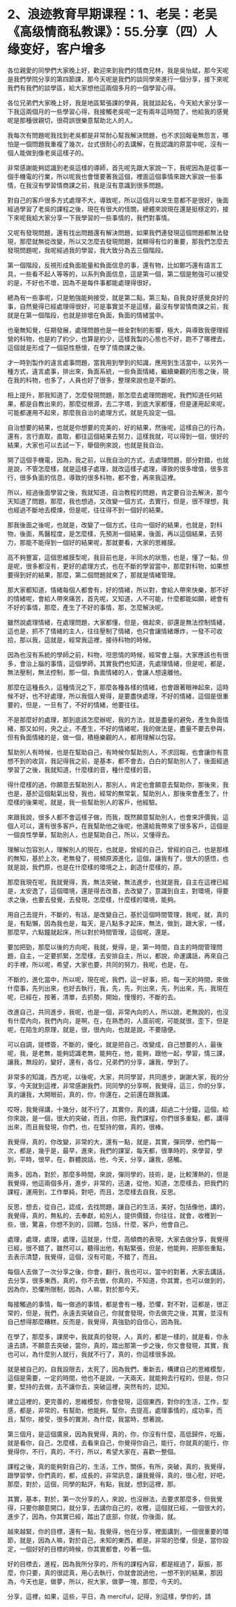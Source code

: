 # 2、浪迹教育早期课程：1、老吴：老吴《高级情商私教课》：55.分享（四）人缘变好，客户增多

各位親愛的同學們大家晚上好，歡迎來到我們的情商兄林，我是吳怡斌，那今天呢是我們學院分享的第四節課，那今天呢是我們的談同學來進行一個分享，接下來呢我們有我們的談學區，給大家想他這兩個多月的一個學習心得。

各位兄弟們大家晚上好，我是地區緊張課的學員，我就談起名，今天給大家分享一下我這兩個月的一些學習心得，我接觸老吳呢一定有兩年這時間了，他給我的感覺呢是那種很親切，很荷誤很樂意幫助北人的人。

我每次有問題呢我找到老吳都是非常耐心幫我解決問題，也不求回報毫無怨言，哪怕是一個問題我重複了幾次，台式很耐心的去講解，在我認識的原當中呢，沒有一個人能做到像老吳這樣子的。

非常感謝能夠認識到老吳這樣的導師，首先呢先跟大家說一下，我呢因為是從事一個手機電的行業，所以呢我也會懷要著我這個，裡面這個事情來跟大家說一些事情，在我沒有學習情商課之前，我是沒有意識到很多問題。

對自己的客戶很多方式處理不大，導致呢，所以這個月以來生意都不是很好，後面經過學習了老吳的課程之後，現在有很大的怪關，總體來說現在還是挺穩定的，接下來呢我給大家分享一下我學習的一些事情的，我們對事情。

又呢有發現問題，還有找出問題還有解決問題，如果我們連發現這個問題都無法發現，那麼就無從改變，所以又怎麼去發現問題，就顯得有位的重要，那我們怎麼去發現問題呢，我呢經過我的學習，我大致分為去三個階段。

第一個階段，反視形成負面能量和負面信息的事，還有物，比如鄭巧還有語言工具，一些看不起人等等的，以系列負面信息，這是第一個，第二個是勉強可以接受的是，不好也不壞，因為不是每件事都能處理得很好。

總為有一些事呢，只是勉強能夠接受，就是第二點，第三點，自我良好感覺良好的事，自然覺得已經處理得很好，可是事實並不是這樣，最沒有學習情商課之前，我就是在第一個階段，也就是排壞在負面，負面的情緒當中。

也毫無知覺，任期發展，處理問題也是一根金對制的影響，極大，與導致我便理經營的科物，也是約了約少，也算是約少，這樣我製的心態也不好，跑不了哪裡去，這個就是形成了一個惡性懸懷，在學了情商課之後。

才一時到製作的違言處事問題，當我用到學到的知識，應用到生活當中，以另外一種方式，違言處事，排出來，負面系統，一些負面情緒，繼續樂觀的形態之後，現在我的科物，也多了，人員也好了很多，整理來說也是不斷的。

相上提升，那我知道了，怎麼發現問題，那怎麼去處理問題呢，我們知道任何結果，都是自教出來的，那麼從根源，去二字塔，到底大家都懂，但是運用起來呢，可能都運用不起來，那麼我自治的處理方式，就是先設定一個。

自治想要的結果，也就是你想要的完美的，好的結果，然後呢，這樣自己的行為，還有，言行直取，直取，都往這個結果去努力，這樣我就，可以得到一個，很好的結果，大家也可以去試一下，舉個例來說，也就是我自治。

開了這個手機電，因為，我之前，以我自治的方式，去處理問題，部分對錯，也就是說，不管怎麼樣，就是這樣子處理，就改這樣子處理，導致的很多增值，很多言行，很多負面的信息，導致的很多科物，都不會，再來我這裡。

所以，經過後面學習之後，我就知道，自治教程的問題，肯定要自治去解決，那今天知道了問題，那麼，我也想過，又改變一個方式，去實行，但是，很不理想，我也經過不斷地去模煉，但是呢，往往得不到一個好的結果。

那我後面之後呢，也就是，改變了一個方式，往向一個好的結果，也就是，對科物，後面，馬醫程度，是怎麼樣，先預測一個結果，後面，再以這個結果，去努力，那能不能得到一個好的結果呢，那就要看，大家的思維膜。

高不夠豐富，這個思維膜型呢，我目前也是，半同水的狀態，也是，懂了一點，但是呢，很多都沒有，更好的處理方式，也在不斷的學習當中，那麼對科物，如果想要得到好的結果，那麼，第二個問題就來了，那就是情緒管理。

那大家都知道，情緒每個人都會有，好的情緒，所以對，會給人帶來快樂，那不好的情緒呢，會給人帶來痛苦，首先呢，又知道，人不可能，什麼都能如願，總會有不好的事情，那麼，產生了不好的事情，那，怎麼解決呢。

雖然說處理情緒，在處理問題，大家都懂，但是，做起來，卻還是無法控制情緒，這也是，抓不了情緒的主人，往往壓制了情緒，也只會讓情緒爆炸，一發不可收拾，那以我，這就是，經常我這裡，接待科物的時候。

因為也沒有系統的學師之前，科物，坦思情的時候，經常會上腦，大家應該也有很多，會治上腦的事情，這個學師，其實我們也知道，先處理情緒，但是呢，都是，無法壓制，無法控制，那一個，負面情緒的人，會讓人想遠離他。

那麼在這種長久，這種情況之下，那麼各種各樣的情緒，也會跟著眼神起來，這時候不好，也不好處理，所以我個人覺得，是要盡快處理，不好的情緒，這個是很重要的，但是，一旦有了，不好的情緒，他要往往。

不是那麼好的處理，那到底該怎麼辦呢，我的方法，就是盡量的避免，產生負面情緒，那又如何，央之止，不產生，不好的情緒呢，我的做法是，盡量不要去參與，但有負面情緒的是，做一個，積極樂觀的人，都用理解以包容。

幫助別人有時候，也是在幫助自己，有時候你幫助別人，不求回報，也會讓你有意想不到的收貨，我記得我之前，是基本，都不會去，白白的幫助別人了，後面經過學習了之後，我就知道，什麼樣的音，種什麼樣的音。

得什麼樣的過，你願意去幫助別人，那別人，肯定也會願意去幫助你，那後來，我也是，基於這個點氣出發，我也，經常的無常氣，幫助別人，那後來會產生了，什麼樣的後果呢，就是，我一些幫助別人的客戶，他經驗。

來跟我說，很多人都不會這樣子做，而我，既然願意幫助別人，也會來評價我，這個人可以，還有很多客戶，在我幫助他之後呢，他還給我帶來了很多客戶，這個是一個良性學華，幫助別人，也是幫助自己，所以，又懂得去。

理解以包容別人，理解別人的現在，也就是，曾經的自己，曾經的自己，也是那樣的無知，基於上次，老無發了，視頻原源進化，這個，讓我有了，很大的感悟，也就是說，我們原，也是在什麼樣的環境之上，創造什麼樣的，原。

那麼我現在呢，我就覺得，我，無法突破，無法進步，也就是我，自主在這裡已經是，太安逸了，這個環境，還是得去改善，去改變了，意識到自主，對環境，得要求之後，也要去發覺，去發現，怎麼樣，什麼樣的環境，能夠。

用自己去提升，不斷的，有話，是改變自己，基於這個時間管理，我呢，就，真的是，有點懶，因為我也是，每天，是八點多才起床，無法，做到，跟大家，一樣，那麼早，六點鐘就起床，所以對於時間管理，這個呢，還是。

要加把勁，那麼以後的方向呢，我就，覺得，是，第一時間，自主的時間管理問題，自主，一定要抓緊，怎麼樣，去安排自主，所以，都說，命運講話，再來自己的手裡，所以呢，希望，大家也要，共同的努力，我呢，也是，在。

不斷的，進化當中，所以呢，現在呢，我們，這一好事，把，每一天的時間，來做什麼事，先列出來，也好去執行，我，先，先，列出來，先，列出來，先，我現在呢，已經在，按著，清單，去抓勢，開始，慢慢的，不斷的去。

改進自己，共同進步，我呢，也是一個，非常內向的人，所以說，老無說的，也沒有什麼內向，我們內向，是啊，在，在熟悉的，人面前呢，可能就很，歪下，但是呢，在陌生的原理，就是，很，很內向，也就是說，不要隨便。

可以自調，提標簽，不斷的，優化，就是把自己，改變成，自己想要的人，最後呢，我，是老無，能夠認識老無，能夠在，他，能夠，跟他一起，學習，情三課，讓我，無段的，變好，還有，各位，兄弟們的分享，讓我，學到了。

非常多的知識，西方呢，以後呢，大家，共同學習，共同進步，謝謝大家，我的分享，今天就到這裡，非常感謝我們，同同學的分享啊，我覺得，這三，你的分享，真的讓我，大開眼前，真的，你，你還在，之前還在跟我講。

哎呀，我覺得講，十幾分，就不行了，其實你，真的講，超過二十分鐘，這個，給你來說，是一個，很大的突破，而且，你把，我們課程，你們很多重點，都，講得出來，而且我發現，你們，也，在堅持的做，真的，很棒。

我覺得，真的，你改變，非常的大，還有一點，就是，其實，彈同學，他們每一次，都是，幾乎是，最早，進來，我們的課室，每天都，很準時的，來學習，學到，平時，很早，在，群體說話，他，今天，分享，讓我，感觸。

兩多，因為，對於，那麼多時間，來說，彈同學的，技術，是，比較薄熱的，但是我覺得，他這兩個多月，進步，非常的，迅速，從他，知道，怎麼樣去，把我們的課程，運用到，工作單純，對吧，而且，怎麼樣去自我，反思。

反思，想去，從自己，認成，去找問題，讓自己的生活，美好，包括像他，講的，我覺得，真的，無私的，去奉獻，給別人，提供價錢，你往往，就會，收穫到一些，很，驚喜，你想不到的，回饋，包括，什麼，客戶，他會自己。

處理，處理，處理，處理，這就是，什麼，高傾商的表現，大家去做分享，我覺得已經，很不錯了，雖然可以，聽得出他，有點緊張，但是，他能夠，把那些重點，去表示清楚，我覺得，這個，沒有可能，不錯了，而且。

每個人去做了一次分享之後，你會，翻行，我也可以，當中的對著，大家去講話，去分享，很多東西，真的，你不去做，你真的，不知道，你其實，也可以做到的，因為你，恐懼所限制，因為，人嘛，對於那今天。

每接觸過的事情，每一做過的事情，都是會有一種，恐懼，對不對，這都是，很正常的，但是，我們，永遠去突破自己，你就會發現，你去做完之後，其實，並沒有自己想得那麼糟糕，反而是，我覺得，真強勁的自信心，因為我。

在學了，那麼多，課房中，我就真的發現，人，真的，都是一樣的，就是看，你永遠去請，不願意去突破，當你，真的，踏出那第一步之後，你又會發現，其實，我也可以，為什麼別人就行，我就不行了，真的，你這樣很多說。

就是被自己的，自我設限去，太死了，因為我們，重新去，構建自己的思維模型，這個是需要，一定的時間，他也不是說，一天兩天，就能夠去行程的，但是，你只要，堅持的去做，去不讓你去，突破這裡，突然有的，認知。

建立這裡的，更完善的，思維模型，你會發現，這個東西，對你的生活，工作，型感，都是，非常的，有幫助，他能夠，幫你，去提高，處理事情的，成功率，而且，幫你，接受，很多的實測，為什麼，我當時，想著說。

第三個月，是這個廣泉，因為我覺得，真的，你，你沒有什麼，高低歸件，吃飯，就是看你，自己，怎麼樣，去看來自己，你覺得你自己，能行，你就真的能行，你覺得你，不行，真的，不行，所以，希望大家在，喜歡一整個。

課程之後，真的能夠對自己的，生活，工作，關係，有所，突破，真的，我覺得，跟學習學，你們真的，都，成長的，非常訊息，讓我覺得，真的，很心慰，好吧，那麼，對於，這個，同學的點評，有點，我就，想到這裡，那。

其實，基本，對於，第一次分享的人，來說，也沒辦法，去要求那麼多，但我覺得，只要你願意開口，就分享，去講你自己的，收穫，這個就已經，一個很大的，進步了，因為，你其實已經，踏出了底部，你就，你後面，就。

越來越緊，你的目標，還有一點，我覺得，他在分享，裡面講到，一個很重要的環節，就是，因為人嘛，對於自己，未知的東西，都是，非常的恐懼，但是，當你設定，一個好好的目標的時候，你其實都會，吵著一個。

好的目標去，進程，因為我所分享的，所有的課程內容，都是經過了，厭振，那麼，你只要，真的很認真，用心去執行，你就會說過他，一想不到的結果，那因為，今天也是，做夢，所以，祝大家，做夢一塊，那麼，今天的。

分享，這裡，如果，這些，平日，為 merciful，記得，別這樣，學你的，請